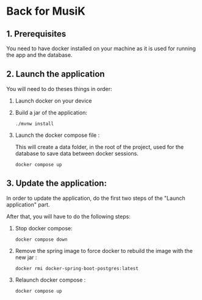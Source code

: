 # Back for MusiK

## 1. Prerequisites

You need to have docker installed on your machine as it is used for running the app and the database.

## 2. Launch the application

You will need to do theses things in order:

1. Launch docker on your device

2. Build a jar of the application:

   ```
   ./mvnw install
   ```

3. Launch the docker compose file :

   This will create a data folder, in the root of the project, used for the database to save data between docker sessions.

   ```
   docker compose up
   ```

## 3. Update the application:

In order to update the application, do the first two steps of the "Launch application" part.

After that, you will have to do the following steps:

1. Stop docker compose:

   ```
   docker compose down
   ```

2. Remove the spring image to force docker to rebuild the image with the new jar :

   ```
   docker rmi docker-spring-boot-postgres:latest
   ```

3. Relaunch docker compose :

   ```
   docker compose up
   ```